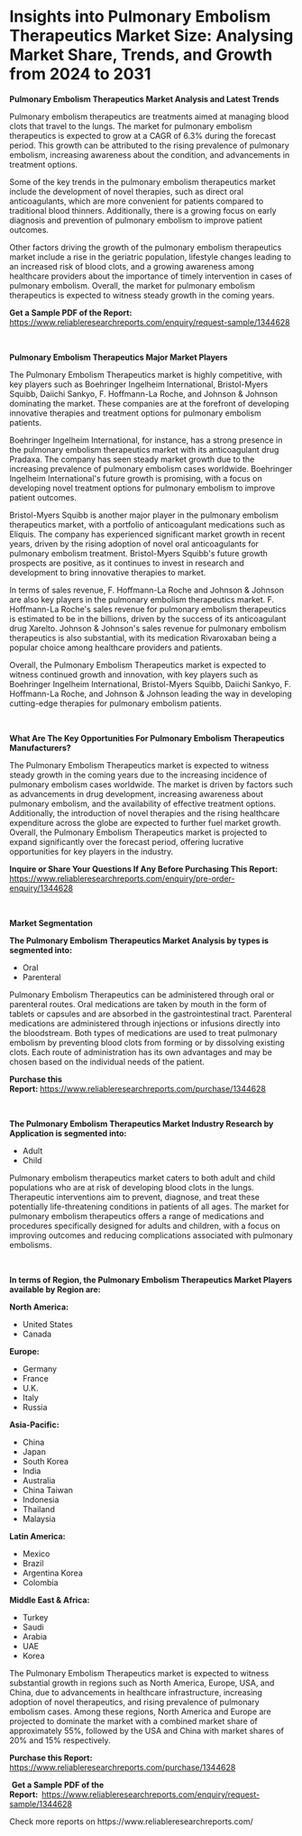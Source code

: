 <p><h1>Insights into Pulmonary Embolism Therapeutics Market Size: Analysing Market Share, Trends, and Growth from 2024 to 2031</h1></p><p><strong>Pulmonary Embolism Therapeutics Market Analysis and Latest Trends</strong></p>
<p><p>Pulmonary embolism therapeutics are treatments aimed at managing blood clots that travel to the lungs. The market for pulmonary embolism therapeutics is expected to grow at a CAGR of 6.3% during the forecast period. This growth can be attributed to the rising prevalence of pulmonary embolism, increasing awareness about the condition, and advancements in treatment options.</p><p>Some of the key trends in the pulmonary embolism therapeutics market include the development of novel therapies, such as direct oral anticoagulants, which are more convenient for patients compared to traditional blood thinners. Additionally, there is a growing focus on early diagnosis and prevention of pulmonary embolism to improve patient outcomes.</p><p>Other factors driving the growth of the pulmonary embolism therapeutics market include a rise in the geriatric population, lifestyle changes leading to an increased risk of blood clots, and a growing awareness among healthcare providers about the importance of timely intervention in cases of pulmonary embolism. Overall, the market for pulmonary embolism therapeutics is expected to witness steady growth in the coming years.</p></p>
<p><strong>Get a Sample PDF of the Report:&nbsp;</strong> <a href="https://www.reliableresearchreports.com/enquiry/request-sample/1344628">https://www.reliableresearchreports.com/enquiry/request-sample/1344628</a></p>
<p>&nbsp;</p>
<p><strong>Pulmonary Embolism Therapeutics Major Market Players</strong></p>
<p><p>The Pulmonary Embolism Therapeutics market is highly competitive, with key players such as Boehringer Ingelheim International, Bristol-Myers Squibb, Daiichi Sankyo, F. Hoffmann-La Roche, and Johnson & Johnson dominating the market. These companies are at the forefront of developing innovative therapies and treatment options for pulmonary embolism patients.</p><p>Boehringer Ingelheim International, for instance, has a strong presence in the pulmonary embolism therapeutics market with its anticoagulant drug Pradaxa. The company has seen steady market growth due to the increasing prevalence of pulmonary embolism cases worldwide. Boehringer Ingelheim International's future growth is promising, with a focus on developing novel treatment options for pulmonary embolism to improve patient outcomes.</p><p>Bristol-Myers Squibb is another major player in the pulmonary embolism therapeutics market, with a portfolio of anticoagulant medications such as Eliquis. The company has experienced significant market growth in recent years, driven by the rising adoption of novel oral anticoagulants for pulmonary embolism treatment. Bristol-Myers Squibb's future growth prospects are positive, as it continues to invest in research and development to bring innovative therapies to market.</p><p>In terms of sales revenue, F. Hoffmann-La Roche and Johnson & Johnson are also key players in the pulmonary embolism therapeutics market. F. Hoffmann-La Roche's sales revenue for pulmonary embolism therapeutics is estimated to be in the billions, driven by the success of its anticoagulant drug Xarelto. Johnson & Johnson's sales revenue for pulmonary embolism therapeutics is also substantial, with its medication Rivaroxaban being a popular choice among healthcare providers and patients.</p><p>Overall, the Pulmonary Embolism Therapeutics market is expected to witness continued growth and innovation, with key players such as Boehringer Ingelheim International, Bristol-Myers Squibb, Daiichi Sankyo, F. Hoffmann-La Roche, and Johnson & Johnson leading the way in developing cutting-edge therapies for pulmonary embolism patients.</p></p>
<p>&nbsp;</p>
<p><strong>What Are The Key Opportunities For Pulmonary Embolism Therapeutics Manufacturers?</strong></p>
<p><p>The Pulmonary Embolism Therapeutics market is expected to witness steady growth in the coming years due to the increasing incidence of pulmonary embolism cases worldwide. The market is driven by factors such as advancements in drug development, increasing awareness about pulmonary embolism, and the availability of effective treatment options. Additionally, the introduction of novel therapies and the rising healthcare expenditure across the globe are expected to further fuel market growth. Overall, the Pulmonary Embolism Therapeutics market is projected to expand significantly over the forecast period, offering lucrative opportunities for key players in the industry.</p></p>
<p><strong>Inquire or Share Your Questions If Any Before Purchasing This Report:</strong> <a href="https://www.reliableresearchreports.com/enquiry/pre-order-enquiry/1344628">https://www.reliableresearchreports.com/enquiry/pre-order-enquiry/1344628</a></p>
<p>&nbsp;</p>
<p><strong>Market Segmentation</strong></p>
<p><strong>The Pulmonary Embolism Therapeutics Market Analysis by types is segmented into:</strong></p>
<p><ul><li>Oral</li><li>Parenteral</li></ul></p>
<p><p>Pulmonary Embolism Therapeutics can be administered through oral or parenteral routes. Oral medications are taken by mouth in the form of tablets or capsules and are absorbed in the gastrointestinal tract. Parenteral medications are administered through injections or infusions directly into the bloodstream. Both types of medications are used to treat pulmonary embolism by preventing blood clots from forming or by dissolving existing clots. Each route of administration has its own advantages and may be chosen based on the individual needs of the patient.</p></p>
<p><strong>Purchase this Report:&nbsp;</strong><a href="https://www.reliableresearchreports.com/purchase/1344628">https://www.reliableresearchreports.com/purchase/1344628</a></p>
<p>&nbsp;</p>
<p><strong>The Pulmonary Embolism Therapeutics Market Industry Research by Application is segmented into:</strong></p>
<p><ul><li>Adult</li><li>Child</li></ul></p>
<p><p>Pulmonary embolism therapeutics market caters to both adult and child populations who are at risk of developing blood clots in the lungs. Therapeutic interventions aim to prevent, diagnose, and treat these potentially life-threatening conditions in patients of all ages. The market for pulmonary embolism therapeutics offers a range of medications and procedures specifically designed for adults and children, with a focus on improving outcomes and reducing complications associated with pulmonary embolisms.</p></p>
<p>&nbsp;</p>
<p><strong>In terms of Region, the Pulmonary Embolism Therapeutics Market Players available by Region are:</strong></p>
<p>
    <p> <strong> North America: </strong>
        <ul>
            <li>United States</li>
            <li>Canada</li>
        </ul>
        </p> 
    <p> <strong> Europe: </strong>
        <ul>
            <li>Germany</li>
            <li>France</li>
            <li>U.K.</li>
            <li>Italy</li>
            <li>Russia</li>
        </ul>
        </p> 
    <p> <strong> Asia-Pacific: </strong>
        <ul>
            <li>China</li>
            <li>Japan</li>
            <li>South Korea</li>
            <li>India</li>
            <li>Australia</li>
            <li>China Taiwan</li>
            <li>Indonesia</li>
            <li>Thailand</li>
            <li>Malaysia</li>
        </ul>
        </p> 
    <p> <strong> Latin America: </strong>
        <ul>
            <li>Mexico</li>
            <li>Brazil</li>
            <li>Argentina Korea</li>
            <li>Colombia</li>
        </ul>
        </p> 
    <p> <strong> Middle East & Africa: </strong>
        <ul>
            <li>Turkey</li>
            <li>Saudi</li>
            <li>Arabia</li>
            <li>UAE</li>
            <li>Korea</li>
        </ul>
    </p>
    </p>
<p><p>The Pulmonary Embolism Therapeutics market is expected to witness substantial growth in regions such as North America, Europe, USA, and China, due to advancements in healthcare infrastructure, increasing adoption of novel therapeutics, and rising prevalence of pulmonary embolism cases. Among these regions, North America and Europe are projected to dominate the market with a combined market share of approximately 55%, followed by the USA and China with market shares of 20% and 15% respectively.</p></p>
<p><strong>Purchase this Report: </strong><a href="https://www.reliableresearchreports.com/purchase/1344628">https://www.reliableresearchreports.com/purchase/1344628</a></p>
<p>&nbsp;<strong>Get a Sample PDF of the Report:&nbsp;&nbsp;</strong><a href="https://www.reliableresearchreports.com/enquiry/request-sample/1344628">https://www.reliableresearchreports.com/enquiry/request-sample/1344628</a></p>
<p><strong></strong></p>
<p>Check more reports on https://www.reliableresearchreports.com/</p>